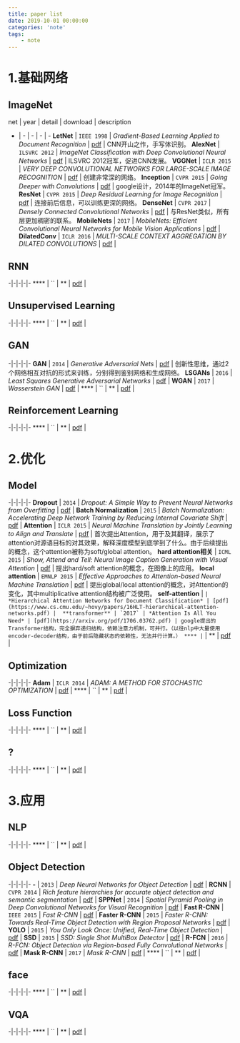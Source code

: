 ```yaml
---
title: paper list
date: 2019-10-01 00:00:00
categories: 'note'
tags:
    - note
---
```


# 1.基础网络

## ImageNet

net |   year    |   detail  |   download    |   description
-   |   -       |   -       |   -           |   -
**LetNet** | `IEEE 1998` | *Gradient-Based Learning Applied to Document Recognition* | [pdf](https://ieeexplore.ieee.org/document/726791) | CNN开山之作，手写体识别。
**AlexNet** | `ILSVRC 2012` | *ImageNet Classification with Deep Convolutional Neural Networks* | [pdf](http://papers.nips.cc/paper/4824-imagenet-classification-with-deep-convolutional-neural-networks.pdf) | ILSVRC 2012冠军，促进CNN发展。
**VGGNet** | `ICLR 2015` | *VERY DEEP CONVOLUTIONAL NETWORKS FOR LARGE-SCALE IMAGE RECOGNITION* | [pdf](https://arxiv.org/pdf/1409.1556.pdf) | 创建非常深的网络。
**Inception** | `CVPR 2015` | *Going Deeper with Convolutions* | [pdf](https://www.cv-foundation.org/openaccess/content_cvpr_2015/papers/Szegedy_Going_Deeper_With_2015_CVPR_paper.pdf) | google设计，2014年的ImageNet冠军。
**ResNet** | `CVPR 2015` | *Deep Residual Learning for Image Recognition* | [pdf](https://arxiv.org/pdf/1512.03385.pdf) | 连接前后信息，可以训练更深的网络。
**DenseNet** | `CVPR 2017` | *Densely Connected Convolutional Networks* | [pdf](https://arxiv.org/pdf/1608.06993.pdf) | 与ResNet类似，所有层更加稠密的联系。
**MobileNets** | `2017` | *MobileNets: Efficient Convolutional Neural Networks for Mobile Vision Applications* | [pdf](https://arxiv.org/pdf/1704.04861.pdf) | 
**DilatedConv** | `ICLR 2016` | *MULTI-SCALE CONTEXT AGGREGATION BY DILATED CONVOLUTIONS* | [pdf](https://arxiv.org/pdf/1511.07122.pdf) | 



## RNN
-|-|-|-|-
**** | `` | ** | [pdf]() | 

## Unsupervised Learning
-|-|-|-|-
**** | `` | ** | [pdf]() | 

## GAN
-|-|-|-|-
**GAN** | `2014` | *Generative Adversarial Nets* | [pdf](http://papers.nips.cc/paper/5423-generative-adversarial-nets.pdf) | 创新性思维，通过2个网络相互对抗的形式来训练，分别得到鉴别网络和生成网络。
**LSGANs** | `2016` | *Least Squares Generative Adversarial Networks* | [pdf](https://arxiv.org/pdf/1611.04076v2.pdf) | 
**WGAN** | `2017` | *Wasserstein GAN* | [pdf](https://arxiv.org/pdf/1701.07875v1.pdf) | 
**** | `` | ** | [pdf]() | 

## Reinforcement Learning
-|-|-|-|-
**** | `` | ** | [pdf]() | 


# 2.优化

## Model
-|-|-|-|-
**Dropout** | `2014` | *Dropout: A Simple Way to Prevent Neural Networks from Overfitting* | [pdf](http://jmlr.org/papers/volume15/srivastava14a/srivastava14a.pdf) | 
**Batch Normalization** | `2015` | *Batch Normalization: Accelerating Deep Network Training by Reducing Internal Covariate Shift* | [pdf](https://arxiv.org/pdf/1502.03167.pdf) | 
**Attention** | `ICLR 2015` | *Neural Machine Translation by Jointly Learning to Align and Translate* | [pdf](https://arxiv.org/pdf/1409.0473v2.pdf) | 首次提出Attention，用于及其翻译，展示了attention对源语目标的对其效果，解释深度模型到底学到了什么。由于后续提出的概念，这个attention被称为soft/global attention。
**hard attention相关** | `ICML 2015` | *Show, Attend and Tell: Neural Image Caption Generation with Visual Attention* | [pdf](https://arxiv.org/abs/1502.03044) | 提出hard/soft attention的概念，在图像上的应用。
**local attention** | `EMNLP 2015` | *Effective Approaches to Attention-based Neural Machine Translation* | [pdf](https://arxiv.org/pdf/1508.04025v3.pdf) | 提出global/local attention的概念，对Attention的变化，其中multiplicative attention结构被广泛使用。
**self-attention** | `` | *Hierarchical Attention Networks for Document Classification* | [pdf](https://www.cs.cmu.edu/~hovy/papers/16HLT-hierarchical-attention-networks.pdf) | 
**transformer** | `2017` | *Attention Is All You Need* | [pdf](https://arxiv.org/pdf/1706.03762.pdf) | google提出的Transformer结构，完全摒弃递归结构，依赖注意力机制，可并行。（以往nlp中大量使用encoder-decoder结构，由于前后隐藏状态的依赖性，无法并行计算。）
**** | `` | ** | [pdf]() | 


## Optimization
-|-|-|-|-
**Adam** | `ICLR 2014` | *ADAM: A METHOD FOR STOCHASTIC OPTIMIZATION* | [pdf](https://arxiv.org/pdf/1412.6980.pdf) | 
**** | `` | ** | [pdf]() | 


## Loss Function
-|-|-|-|-
**** | `` | ** | [pdf]() | 


## ?
-|-|-|-|-
**** | `` | ** | [pdf]() | 


# 3.应用

## NLP
-|-|-|-|-
**** | `` | ** | [pdf]() | 


## Object Detection
-|-|-|-|-
**-** | `2013` | *Deep Neural Networks for Object Detection* | [pdf](http://papers.nips.cc/paper/5207-deep-neural-networks-for-object-detection.pdf) | 
**RCNN** | `CVPR 2014` | *Rich feature hierarchies for accurate object detection and semantic segmentation* | [pdf](https://www.cv-foundation.org/openaccess/content_cvpr_2014/papers/Girshick_Rich_Feature_Hierarchies_2014_CVPR_paper.pdf) | 
**SPPNet** | `2014` | *Spatial Pyramid Pooling in Deep Convolutional Networks for Visual Recognition* | [pdf](https://arxiv.org/pdf/1406.4729.pdf) | 
**Fast R-CNN** | `IEEE 2015` | *Fast R-CNN* | [pdf](https://arxiv.org/pdf/1504.08083.pdf) | 
**Faster R-CNN** | `2015` | *Faster R-CNN: Towards Real-Time Object Detection with Region Proposal Networks* | [pdf](https://arxiv.org/pdf/1506.01497.pdf) | 
**YOLO** | `2015` | *You Only Look Once: Unified, Real-Time Object Detection* | [pdf]() | 
**SSD** | `2015` | *SSD: Single Shot MultiBox Detector* | [pdf](https://arxiv.org/pdf/1512.02325.pdf) | 
**R-FCN** | `2016` | *R-FCN: Object Detection via Region-based Fully Convolutional Networks* | [pdf](https://arxiv.org/pdf/1605.06409.pdf) | 
**Mask R-CNN** | `2017` | *Mask R-CNN* | [pdf](https://arxiv.org/pdf/1703.06870.pdf) | 
**** | `` | ** | [pdf]() | 


## face
-|-|-|-|-
**** | `` | ** | [pdf]() | 


## VQA
-|-|-|-|-
**** | `` | ** | [pdf]() | 

